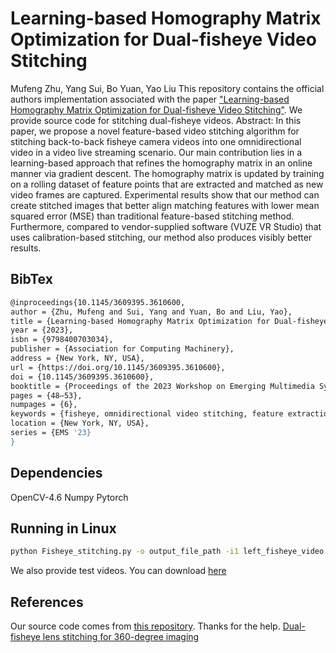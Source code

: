 # Learning-based Homography Matrix Optimization for Dual-fisheye Video Stitching
Mufeng Zhu, Yang Sui, Bo Yuan, Yao Liu
This repository contains the official authors implementation associated with the paper ["Learning-based Homography Matrix Optimization for Dual-fisheye Video Stitching"](https://dl.acm.org/doi/abs/10.1145/3609395.3610600). We provide source code for stitching dual-fisheye videos.
Abstract: In this paper, we propose a novel feature-based video stitching algorithm for stitching back-to-back fisheye camera videos into one omnidirectional video in a video live streaming scenario. Our main contribution lies in a learning-based approach that refines the homography matrix in an online manner via gradient descent. The homography matrix is updated by training on a rolling dataset of feature points that are extracted and matched as new video frames are captured. Experimental results show that our method can create stitched images that better align matching features with lower mean squared error (MSE) than traditional feature-based stitching method. Furthermore, compared to vendor-supplied software (VUZE VR Studio) that uses calibration-based stitching, our method also produces visibly better results.
## BibTex
```bash
@inproceedings{10.1145/3609395.3610600,
author = {Zhu, Mufeng and Sui, Yang and Yuan, Bo and Liu, Yao},
title = {Learning-based Homography Matrix Optimization for Dual-fisheye Video Stitching},
year = {2023},
isbn = {9798400703034},
publisher = {Association for Computing Machinery},
address = {New York, NY, USA},
url = {https://doi.org/10.1145/3609395.3610600},
doi = {10.1145/3609395.3610600},
booktitle = {Proceedings of the 2023 Workshop on Emerging Multimedia Systems},
pages = {48–53},
numpages = {6},
keywords = {fisheye, omnidirectional video stitching, feature extraction, homography matrix optimization},
location = {New York, NY, USA},
series = {EMS '23}
}
```
## Dependencies
OpenCV-4.6
Numpy
Pytorch

## Running in Linux
```bash
python Fisheye_stitching.py -o output_file_path -i1 left_fisheye_video -i2 right_fisheye_video -f FOV
```

We also provide test videos. You can download [here](https://drive.google.com/drive/u/0/folders/1GeUMMLfAjMSx9PY3jvAlSngmlrBlSwko)

## References
Our source code comes from [this repository](https://github.com/cynricfu/dual-fisheye-video-stitching). Thanks for the help.
[Dual-fisheye lens stitching for 360-degree imaging](https://arxiv.org/pdf/1708.08988.pdf)
